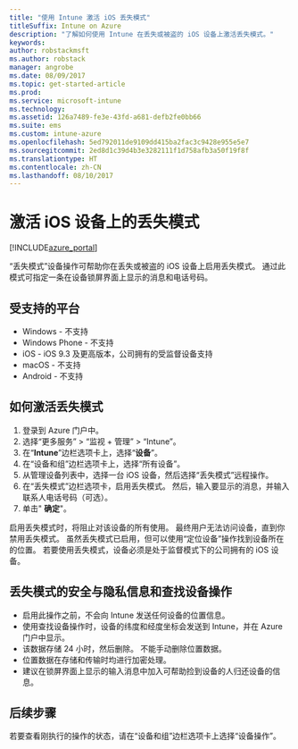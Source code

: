 ```yaml
---
title: "使用 Intune 激活 iOS 丢失模式"
titleSuffix: Intune on Azure
description: "了解如何使用 Intune 在丢失或被盗的 iOS 设备上激活丢失模式。"
keywords: 
author: robstackmsft
ms.author: robstack
manager: angrobe
ms.date: 08/09/2017
ms.topic: get-started-article
ms.prod: 
ms.service: microsoft-intune
ms.technology: 
ms.assetid: 126a7489-fe3e-43fd-a681-defb2fe0bb66
ms.suite: ems
ms.custom: intune-azure
ms.openlocfilehash: 5ed792011de9109dd415ba2fac3c9428e955e5e7
ms.sourcegitcommit: 2ed8d1c39d4b3e3282111f1d758afb3a50f19f8f
ms.translationtype: HT
ms.contentlocale: zh-CN
ms.lasthandoff: 08/10/2017
---
```

# <a name="activate-lost-mode-on-ios-devices"></a>激活 iOS 设备上的丢失模式


[!INCLUDE[azure_portal](./includes/azure_portal.md)]

“丢失模式”设备操作可帮助你在丢失或被盗的 iOS 设备上启用丢失模式。 通过此模式可指定一条在设备锁屏界面上显示的消息和电话号码。

## <a name="supported-platforms"></a>受支持的平台

- Windows - 不支持
- Windows Phone - 不支持
- iOS - iOS 9.3 及更高版本，公司拥有的受监督设备支持
- macOS - 不支持
- Android - 不支持

## <a name="how-to-activate-lost-mode"></a>如何激活丢失模式

1. 登录到 Azure 门户中。
2. 选择“更多服务” > “监视 + 管理” > “Intune”。
3. 在“**Intune**”边栏选项卡上，选择“**设备**”。
4. 在“设备和组”边栏选项卡上，选择“所有设备”。
5. 从管理设备列表中，选择一台 iOS 设备，然后选择“丢失模式”远程操作。
6. 在“丢失模式”边栏选项卡，启用丢失模式。 然后，输入要显示的消息，并输入联系人电话号码（可选）。
7. 单击" **确定**"。

启用丢失模式时，将阻止对该设备的所有使用。 最终用户无法访问设备，直到你禁用丢失模式。 虽然丢失模式已启用，但可以使用“定位设备”操作找到设备所在的位置。
若要使用丢失模式，设备必须是处于监督模式下的公司拥有的 iOS 设备。

## <a name="security-and-privacy-information-for-the-lost-mode-and-locate-device-actions"></a>丢失模式的安全与隐私信息和查找设备操作
- 启用此操作之前，不会向 Intune 发送任何设备的位置信息。
- 使用查找设备操作时，设备的纬度和经度坐标会发送到 Intune，并在 Azure 门户中显示。
- 该数据存储 24 小时，然后删除。 不能手动删除位置数据。
- 位置数据在存储和传输时均进行加密处理。
- 建议在锁屏界面上显示的输入消息中加入可帮助捡到设备的人归还设备的信息。

## <a name="next-steps"></a>后续步骤

若要查看刚执行的操作的状态，请在“设备和组”边栏选项卡上选择“设备操作”。

